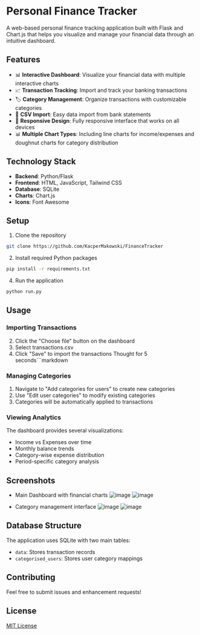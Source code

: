 # Personal Finance Tracker

A web-based personal finance tracking application built with Flask and Chart.js that helps you visualize and manage your financial data through an intuitive dashboard.

## Features

- 📊 **Interactive Dashboard**: Visualize your financial data with multiple interactive charts
- 📈 **Transaction Tracking**: Import and track your banking transactions
- 🏷️ **Category Management**: Organize transactions with customizable categories
- 📁 **CSV Import**: Easy data import from bank statements
- 📱 **Responsive Design**: Fully responsive interface that works on all devices
- 📊 **Multiple Chart Types**: Including line charts for income/expenses and doughnut charts for category distribution

## Technology Stack

- **Backend**: Python/Flask
- **Frontend**: HTML, JavaScript, Tailwind CSS
- **Database**: SQLite
- **Charts**: Chart.js
- **Icons**: Font Awesome

## Setup

1. Clone the repository
```bash
git clone https://github.com/KacperMakowski/FinanceTracker
```
2. Install required Python packages
```bash
pip install -r requirements.txt
```
4. Run the application
```bash
python run.py
```
## Usage

### Importing Transactions

2. Click the "Choose file" button on the dashboard
3. Select transactions.csv
4. Click "Save" to import the transactions
Thought for 5 seconds```markdown

### Managing Categories

1. Navigate to "Add categories for users" to create new categories
2. Use "Edit user categories" to modify existing categories
3. Categories will be automatically applied to transactions


### Viewing Analytics

The dashboard provides several visualizations:

- Income vs Expenses over time
- Monthly balance trends
- Category-wise expense distribution
- Period-specific category analysis


## Screenshots

- Main Dashboard with financial charts
![image](https://github.com/user-attachments/assets/feaff7da-67b8-4aac-ad2c-3d53e30c4745)
![image](https://github.com/user-attachments/assets/bc4fec24-ec25-4ae6-a587-6c4e7e792154)

- Category management interface
![image](https://github.com/user-attachments/assets/4cf850fd-8d26-40ae-aa41-b56c7d23ba1a)
![image](https://github.com/user-attachments/assets/067807c1-a0b4-4de7-80dd-69c6ce72c4f2)


## Database Structure

The application uses SQLite with two main tables:

- `data`: Stores transaction records
- `categorised_users`: Stores user category mappings


## Contributing

Feel free to submit issues and enhancement requests!

## License

[MIT License](LICENSE)
